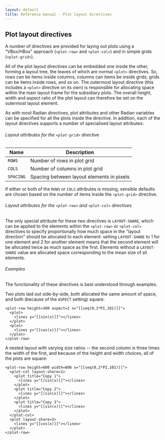 ```yaml
---
layout: default
title: Reference manual - Plot layout directives
---
```


## Plot layout directives

A number of directives are provided for laying out plots using a
"VBox/HBox" approach (`<plot-row>` and `<plot-col>`) and in simple
grids (`<plot-grid>`).

All of the plot layout directives can be embedded one inside the
other, forming a layout tree, the leaves of which are normal `<plot>`
directives.  So, rows can be items inside columns, columns can items
be inside grids, grids can be items inside rows, and so on.  The
outermost layout directive (this includes a `<plot>` directive on its
own) is responsible for allocating space within the main layout frame
for the subsidiary plots.  The overall height, width and aspect ratio
of the plot layout can therefore be set on the outermost layout
element.

As with most Radian directives, plot attributes and other Radian
variables can be specified for all the plots inside the directive.  In
addition, each of the layout directives supports a number of
specialised layout attributes:

###### Layout attributes for the `<plot-grid>` directive

|Name           |Description                                                            |
|---------------|-----------------------------------------------------------------------|
|`ROWS`         |Number of rows in plot grid                                            |
|`COLS`         |Number of columns in plot grid                                         |
|`SPACING`      |Spacing between layout elements in pixels                              |

If either or both of the `ROWS` or `COLS` attributes is missing,
sensible defaults are chosen based on the number of items inside the
`<plot-grid>` directive.

###### Layout attributes for the `<plot-row>` and `<plot-col>` directives

The only special attribute for these two directives is `LAYOUT-SHARE`,
which can be applied to the elements within the `<plot-row>` or
`<plot-col>` directives to specify proportionally how much space in
the "layout direction" should be allocated to each element: setting
`LAYOUT-SHARE` to 1 for one element and 2 for another element means
that the second element will be allocated twice as much space as the
first.  Elements without a `LAYOUT-SHARE` value are allocated space
corresponding to the mean size of all elements.

###### Examples

The functionality of these directives is best understood through
examples.

Two plots laid out side-by-side, both allocated the same amount of
space, and both (because of the `ASPECT` setting) square:

~~~~ {.html}
<plot-row height=300 aspect=2 x="[[seq(0,2*PI,101)]]">
  <plot>
    <lines y="[[sin(x)]]"></lines>
  </plot>
  <plot>
    <lines y="[[cos(x)]]"></lines>
  </plot>
</plot-row>
~~~~

A nested layout with varying size ratios -- the second column is three
times the width of the first, and because of the height and width
choices, all of the plots are square:

~~~~ {.html}
<plot-row height=600 width=800 x="[[seq(0,2*PI,101)]]">
  <plot-col layout-share=1>
    <plot title="Copy 1">
      <lines y="[[sin(x)]]"></lines>
    </plot>
    <plot title="Copy 2">
      <lines y="[[sin(x)]]"></lines>
    </plot>
    <plot title="Copy 3">
      <lines y="[[sin(x)]]"></lines>
    </plot>
  </plot-col>
  <plot layout-share=3>
    <lines y="[[cos(x)]]"></lines>
  </plot>
</plot-row>
~~~~
